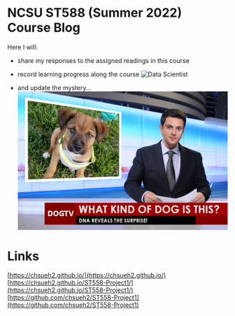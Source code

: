 # NCSU ST588 (Summer 2022) Course Blog

Here I will:
- share my responses to the assigned readings in this course
- record learning progress along the course
![Data Scientist](https://i.redd.it/p6va3hrtmvr71.jpg)

- and update the mystery...
![GoGo PRO](./images/GoGo-PRO.jpg)

# Links
[https://chsueh2.github.io/](https://chsueh2.github.io/)<br>
[https://chsueh2.github.io/ST558-Project1/](https://chsueh2.github.io/ST558-Project1/)
[https://github.com/chsueh2/ST558-Project1](https://github.com/chsueh2/ST558-Project1)
